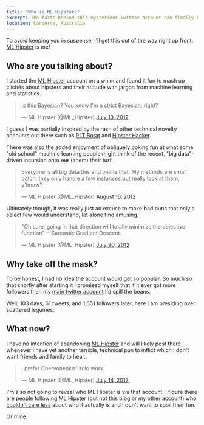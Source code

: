 ```yaml
---
title: "Who is ML Hipster?"
excerpt: The facts behind this mysterious Twitter account can finally be revealed!
location: Canberra, Australia
---
```


To avoid keeping you in suspense, I'll get this out of the way right up front: [ML Hipster][] is me!

## Who are you talking about?

I started the [ML Hipster][] account on a whim and found it fun to mash up clichés about hipsters and their attitude with jargon from machine learning and statistics.

<blockquote class="twitter-tweet tw-align-center"><p>Is this Bayesian? You know I'm a strict Bayesian, right?</p>&mdash; ML Hipster (@ML_Hipster) <a href="https://twitter.com/ML_Hipster/status/223712846092050432" data-datetime="2012-07-13T09:37:53+00:00">July 13, 2012</a></blockquote>

I guess I was partially inspired by the rash of other technical novelty accounts out there such as [PLT Borat](https://twitter.com/PLT_Borat) and [Hipster Hacker](https://twitter.com/hipsterhacker).

There was also the added enjoyment of obliquely poking fun at what some "old school" machine learning people might think of the recent, "big data"-driven incursion onto <strike>our</strike> (ahem) _their_ turf.

<blockquote class="twitter-tweet tw-align-center"><p>Everyone is all big data this and online that. My methods are small batch: they only handle a few instances but really look at them, y'know?</p>&mdash; ML Hipster (@ML_Hipster) <a href="https://twitter.com/ML_Hipster/status/236227963002159104" data-datetime="2012-08-16T22:28:29+00:00">August 16, 2012</a></blockquote>

Ultimately though, it was really just an excuse to make bad puns that only a select few would understand, let alone find amusing. 

<blockquote class="twitter-tweet tw-align-center"><p>"Oh sure, going in that direction will totally minimize the objective function" —Sarcastic Gradient Descent.</p>&mdash; ML Hipster (@ML_Hipster) <a href="https://twitter.com/ML_Hipster/status/226448024224796673" data-datetime="2012-07-20T22:46:30+00:00">July 20, 2012</a></blockquote>

## Why take off the mask?

To be honest, I had no idea the account would get so popular. So much so that shortly after starting it I promised myself that if it ever got more followers than my [main twitter account](https://twitter.com/mdreid) I'd spill the beans. 

Well, 103 days, 61 tweets, and 1,651 followers later, here I am presiding over scattered legumes. 

## What now?

I have no intention of abandoning [ML Hipster][] and will likely post there whenever I have yet another terrible, technical pun to inflict which I don't want friends and family to hear.

<blockquote class="twitter-tweet tw-align-center"><p>I prefer Chervonenkis' solo work.</p>&mdash; ML Hipster (@ML_Hipster) <a href="https://twitter.com/ML_Hipster/status/224027751655546880" data-datetime="2012-07-14T06:29:12+00:00">July 14, 2012</a></blockquote>

I'm also not going to reveal who ML Hipster is via that account. I figure there are people following ML Hipster (but not this blog or my other account) who [couldn't care less](http://www.youtube.com/watch?v=om7O0MFkmpw) about who it actually is and I don't want to spoil their fun. 

Or mine.

[ML Hipster]: https://twitter.com/ML_Hipster

<script src="https://platform.twitter.com/widgets.js" charset="utf-8">&nbsp;</script>
